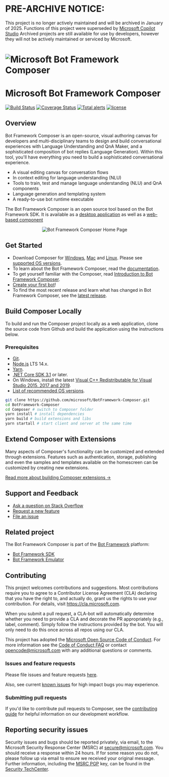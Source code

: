 # PRE-ARCHIVE NOTICE: 
This project is no longer actively maintained and will be archived in January of 2025.  Functions of this project were superseded by [Microsoft Copilot Studio](https://aka.ms/copilotstudio) 
Archived projects are still available for use by developers, however they will not be actively maintained or serviced by Microsoft. 

# ![Microsoft Bot Framework Composer](./docs/Assets/gh-banner.png)

# Microsoft Bot Framework Composer

[![Build Status](https://github.com/microsoft/BotFramework-Composer/workflows/Composer%20CI/badge.svg?branch=main)](https://github.com/microsoft/BotFramework-Composer/actions?query=branch%3Amain)
[![Coverage Status](https://coveralls.io/repos/github/microsoft/BotFramework-Composer/badge.svg?branch=main)](https://coveralls.io/github/microsoft/BotFramework-Composer?branch=main)
[![Total alerts](https://img.shields.io/lgtm/alerts/g/microsoft/BotFramework-Composer.svg?logo=lgtm&logoWidth=18)](https://lgtm.com/projects/g/microsoft/BotFramework-Composer/alerts/)
[![license](https://img.shields.io/badge/license-MIT%20License-00AAAA.svg)](https://github.com/microsoft/BotFramework-Composer/blob/main/LICENSE.md)

## Overview

Bot Framework Composer is an open-source, visual authoring canvas for developers and multi-disciplinary teams to design and build conversational experiences with Language Understanding and QnA Maker, and a sophisticated composition of bot replies (Language Generation). Within this tool, you'll have everything you need to build a sophisticated conversational experience.

- A visual editing canvas for conversation flows
- In context editing for language understanding (NLU)
- Tools to train, test and manage language understanding (NLU) and QnA components
- Language generation and templating system
- A ready-to-use bot runtime executable

The Bot Framework Composer is an open source tool based on the Bot Framework SDK. It is available as a [desktop application](#get-started) as well as a [web-based component](#build-composer-locally)

<p align="center">
    <img alt="Bot Framework Composer Home Page" src="./docs/Assets/Screenshot-ComposerV2-overview.png" style="max-width:700px;" />
</p>

## Get Started

- Download Composer for [Windows][201], [Mac][203] and [Linux][202]. Please see [supported OS versions][205].
- To learn about the Bot Framework Composer, read the [documentation][5].
- To get yourself familiar with the Composer, read [Introduction to Bot Framework Composer][1].
- [Create your first bot][3]!
- To find the most recent release and learn what has changed in Bot Framework Composer, see the [latest release][204].

## Build Composer Locally

To build and run the Composer project locally as a web application, clone the source code from Github and build the application using the instructions below.

### Prerequisites
- [Git](https://git-scm.com/downloads).
- [Node.js](https://nodejs.org/) LTS 14.x.
- [Yarn](https://yarnpkg.com/en/docs/install).
- [.NET Core SDK 3.1](https://dotnet.microsoft.com/download/dotnet-core) or later.
- On Windows, install the latest [Visual C++ Redistributable for Visual Studio 2015, 2017 and 2019](https://support.microsoft.com/topic/the-latest-supported-visual-c-downloads-2647da03-1eea-4433-9aff-95f26a218cc0).
- [List of recommended OS versions][205].

```bash
git clone https://github.com/microsoft/BotFramework-Composer.git
cd BotFramework-Composer
cd Composer # switch to Composer folder
yarn install # install dependencies
yarn build # build extensions and libs
yarn startall # start client and server at the same time
```

## Extend Composer with Extensions

Many aspects of Composer's functionality can be customized and extended through extensions. Features such as authentication, storage, publishing and even the samples and templates available on the homescreen can be customized by creating new extensions.

[Read more about building Composer extensions &rarr;](extensions/README.md)

## Support and Feedback

- [Ask a question on Stack Overflow][10]
- [Request a new feature][11]
- [File an issue][12]

## Related project

The Bot Framework Composer is part of the [Bot Framework][20] platform:

- [Bot Framework SDK][21]
- [Bot Framework Emulator][22]

## Contributing

This project welcomes contributions and suggestions. Most contributions require you to agree to a
Contributor License Agreement (CLA) declaring that you have the right to, and actually do, grant us
the rights to use your contribution. For details, visit https://cla.microsoft.com.

When you submit a pull request, a CLA-bot will automatically determine whether you need to provide
a CLA and decorate the PR appropriately (e.g., label, comment). Simply follow the instructions
provided by the bot. You will only need to do this once across all repos using our CLA.

This project has adopted the [Microsoft Open Source Code of Conduct][100].
For more information see the [Code of Conduct FAQ][101] or
contact [opencode@microsoft.com](mailto:opencode@microsoft.com) with any additional questions or comments.

### Issues and feature requests

Please file issues and feature requests [here](https://github.com/microsoft/BotFramework-Composer/issues/issues).

Also, see current [known issues](https://github.com/microsoft/BotFramework-Composer/labels/known%20issue) for high impact bugs you may experience.

### Submitting pull requests

If you'd like to contribute pull requests to Composer, see the [contributing guide](./CONTRIBUTING.md) for helpful information on our development workflow.

## Reporting security issues

Security issues and bugs should be reported privately, via email, to the Microsoft Security
Response Center (MSRC) at [secure@microsoft.com](mailto:secure@microsoft.com). You should
receive a response within 24 hours. If for some reason you do not, please follow up via
email to ensure we received your original message. Further information, including the
[MSRC PGP][102] key, can be found in
the [Security TechCenter][103].

[1]: https://aka.ms/bf-composer-docs-introduction
[2]: https://aka.ms/bf-composer-docs-setup-yarn
[3]: https://aka.ms/bf-composer-docs-create-first-bot
[4]: https://aka.ms/BF-Composer-Docs
[5]: https://aka.ms/bf-composer-docs-welcome-page
[10]: https://stackoverflow.com/questions/tagged/botframework?tab=Newest
[11]: https://github.com/microsoft/BotFramework-Composer/issues/new?assignees=&labels=Type%3A+suggestion%2C+Needs-triage&template=bot-framework-composer-feature-request.md&title=
[12]: https://github.com/microsoft/BotFramework-Composer/issues/new?assignees=&labels=Needs-triage%2C+Type%3A+bug&template=bot-framework-composer-bug.md&title=
[20]: https://github.com/microsoft/botframework#microsoft-bot-framework
[21]: https://github.com/microsoft/botframework-sdk#bot-framework-sdk
[22]: https://github.com/Microsoft/BotFramework-Emulator#readme
[100]: https://opensource.microsoft.com/codeofconduct/
[101]: https://opensource.microsoft.com/codeofconduct/faq/
[102]: https://technet.microsoft.com/en-us/security/dn606155
[103]: https://technet.microsoft.com/en-us/security/default
[201]: https://aka.ms/bf-composer-download-win
[202]: https://aka.ms/bf-composer-download-linux
[203]: https://aka.ms/bf-composer-download-mac
[204]: https://github.com/microsoft/BotFramework-Composer/releases/latest
[205]: https://aka.ms/bf-composer-supported-os

